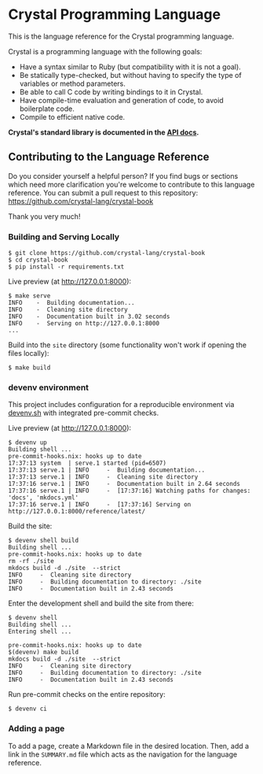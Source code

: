 # Crystal Programming Language

This is the language reference for the Crystal programming language.

Crystal is a programming language with the following goals:

* Have a syntax similar to Ruby (but compatibility with it is not a goal).
* Be statically type-checked, but without having to specify the type of variables or method parameters.
* Be able to call C code by writing bindings to it in Crystal.
* Have compile-time evaluation and generation of code, to avoid boilerplate code.
* Compile to efficient native code.

**Crystal's standard library is documented in the [API docs](https://crystal-lang.org/api).**

## Contributing to the Language Reference

Do you consider yourself a helpful person? If you find bugs or sections
which need more clarification you're welcome to contribute to this
language reference. You can submit a pull request to this repository:
https://github.com/crystal-lang/crystal-book

Thank you very much!

### Building and Serving Locally

```console
$ git clone https://github.com/crystal-lang/crystal-book
$ cd crystal-book
$ pip install -r requirements.txt
```

Live preview (at http://127.0.0.1:8000):

```console
$ make serve
INFO    -  Building documentation...
INFO    -  Cleaning site directory
INFO    -  Documentation built in 3.02 seconds
INFO    -  Serving on http://127.0.0.1:8000
...
```

Build into the `site` directory (some functionality won't work if opening the files locally):

```console
$ make build
```

### devenv environment

This project includes configuration for a reproducible environment via [devenv.sh](https://devenv.sh/)
with integrated pre-commit checks.

Live preview (at http://127.0.0.1:8000):

```console
$ devenv up
Building shell ...
pre-commit-hooks.nix: hooks up to date
17:37:13 system  | serve.1 started (pid=6507)
17:37:13 serve.1 | INFO     -  Building documentation...
17:37:13 serve.1 | INFO     -  Cleaning site directory
17:37:16 serve.1 | INFO     -  Documentation built in 2.64 seconds
17:37:16 serve.1 | INFO     -  [17:37:16] Watching paths for changes: 'docs', 'mkdocs.yml'
17:37:16 serve.1 | INFO     -  [17:37:16] Serving on http://127.0.0.1:8000/reference/latest/
````

Build the site:

```console
$ devenv shell build
Building shell ...
pre-commit-hooks.nix: hooks up to date
rm -rf ./site
mkdocs build -d ./site  --strict
INFO     -  Cleaning site directory
INFO     -  Building documentation to directory: ./site
INFO     -  Documentation built in 2.43 seconds
```

Enter the development shell and build the site from there:

```console
$ devenv shell
Building shell ...
Entering shell ...

pre-commit-hooks.nix: hooks up to date
$(devenv) make build
mkdocs build -d ./site  --strict
INFO     -  Cleaning site directory
INFO     -  Building documentation to directory: ./site
INFO     -  Documentation built in 2.43 seconds
```

Run pre-commit checks on the entire repository:

```console
$ devenv ci
```

### Adding a page

To add a page, create a Markdown file in the desired location. Then, add a link in the `SUMMARY.md` file which acts as the navigation for the language reference.
